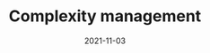 ---
title: Complexity management
description: >
  Keep a web app simple is more complicated than saying it. In this chapter, you will understand how to leverage web APIs to work with threading and state management in the PWA world.
authors:
  - firt
date: 2021-11-03
---